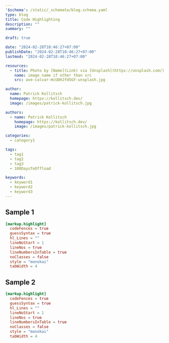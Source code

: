 ```yaml
---
'$schema': /static/_schemata/blog.schema.yaml
type: blog
title: Code Highlighting
description: ""
summary: ""

draft: true

date: "2024-02-28T10:46:27+07:00"
publishDate: "2024-02-28T10:46:27+07:00"
lastmod: "2024-02-28T10:46:27+07:00"

resources:
  - title: Photo by [Name](Link) via [Unsplash](https://unsplash.com/)
    name: image name if other than src
    src: ave-calvar-HcUDHJfd5GY-unsplash.jpg

author:
  name: Patrick Kollitsch
  homepage: https://kollitsch.dev/
  image: /images/patrick-kollitsch.jpg

authors:
  - name: Patrick Kollitsch
    homepage: https://kollitsch.dev/
    image: /images/patrick-kollitsch.jpg

categories:
  - category1

tags:
  - tag1
  - tag2
  - tag3
  - 100DaysToOffload

keywords:
  - keyword1
  - keyword2
  - keyword3
---
```


## Sample 1

```toml
[markup.highlight]
  codeFences = true
  guessSyntax = true
  hl_Lines = ""
  lineNoStart = 1
  lineNos = true
  lineNumbersInTable = true
  noClasses = false
  style = "monokai"
  tabWidth = 4
```

## Sample 2

```toml {linenos=[1,"5-6"],something=else,filename="sample.toml"}
[markup.highlight]
  codeFences = true
  guessSyntax = true
  hl_Lines = ""
  lineNoStart = 1
  lineNos = true
  lineNumbersInTable = true
  noClasses = false
  style = "monokai"
  tabWidth = 4
```
